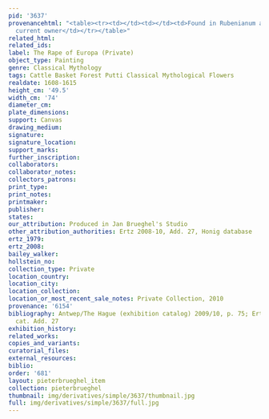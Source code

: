```yaml
---
pid: '3637'
provenancehtml: "<table><tr><td></td><td></td><td>Found in Rubenianum according to
  current owner</td></tr></table>"
related_html:
related_ids:
label: The Rape of Europa (Private)
object_type: Painting
genre: Classical Mythology
tags: Cattle Basket Forest Putti Classical Mythological Flowers
realdate: 1608-1615
height_cm: '49.5'
width_cm: '74'
diameter_cm:
plate_dimensions:
support: Canvas
drawing_medium:
signature:
signature_location:
support_marks:
further_inscription:
collaborators:
collaborator_notes:
collectors_patrons:
print_type:
print_notes:
printmaker:
publisher:
states:
our_attribution: Produced in Jan Brueghel's Studio
other_attribution_authorities: Ertz 2008-10, Add. 27, Honig database
ertz_1979:
ertz_2008:
bailey_walker:
hollstein_no:
collection_type: Private
location_country:
location_city:
location_collection:
location_or_most_recent_sale_notes: Private Collection, 2010
provenance: '6154'
bibliography: Antwep/The Hague (exhibition catalog) 2009/10, p. 75; Ertz 2008-10,
  cat. Add. 27
exhibition_history:
related_works:
copies_and_variants:
curatorial_files:
external_resources:
biblio:
order: '681'
layout: pieterbrueghel_item
collection: pieterbrueghel
thumbnail: img/derivatives/simple/3637/thumbnail.jpg
full: img/derivatives/simple/3637/full.jpg
---
```


